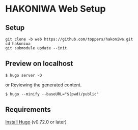 # HAKONIWA Web Setup

## Setup

    git clone -b web https://github.com/toppers/hakoniwa.git
    cd hakoniwa
    git submodule update --init

## Preview on localhost

    $ hugo server -D

or Reviewing the generated content.

    $ hugo --minify --baseURL="$(pwd)/public"

## Requirements

[Install Hugo](https://gohugo.io/getting-started/installing/) (v0.72.0 or later)

